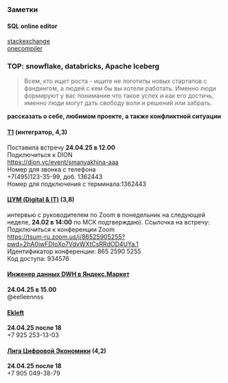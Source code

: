 ### Заметки  

#### SQL online editor
[stackexchange](https://data.stackexchange.com/stackoverflow/query/new)  
[onecompiler](https://onecompiler.com)  

### TOP: snowflake, databricks, Apache Iceberg  

> Всем, кто ищет роста - ищите не логотипы новых стартапов с фандингом, а людей с кем бы вы хотели работать. Именно люди формируют у вас понимание что такое успех и как его достичь, именно люди могут дать свободу воли и решений или забрать.  

**рассказать о себе, любимом проекте, а также конфликтной ситуации**  

#### [Т1](https://voronezh.hh.ru/employer/4649269?dpt=4649269-4649269-innoteh&hhtmFrom=vacancy) (интегратор, 4,3)  
Поставила встречу **24.04.25 в 12.00**  
Подключиться к DION  
https://dion.vc/event/smanyakhina-aaa  
Номер для звонка с телефона  
+7(495)123-35-99, доб. 1362443  
Номер для подключения с терминала:1362443  


#### [ЦУМ (Digital & IT)](https://hh.ru/vacancy/116342335?hhtmFrom=employer_vacancy_responses) (3,8)  
интервью с руководителем по Zoom в понедельник на следующей неделе, **24.02 в 14:00** по МСК подтверждаю). Ссылочка на встречу:  
Подключиться к конференции Zoom  
https://tsum-ru.zoom.us/j/86525905255?pwd=2hA0jwFDIoXo7VdvWXtCsRRdOD4UYa.1  
Идентификатор конференции: 865 2590 5255  
Код доступа: 934576  

#### [Инженер данных DWH в Яндекс.Маркет](https://getmatch.ru/vacancies/21403?s=my_vacancies)  
**24.04.25 в 15.00**  
@eelleennss

#### [Ekleft](https://ekleft.ru/)  
**24.04.25 после 18**  
+7 925 253-13-03  

#### [Лига Цифровой Экономики](https://voronezh.hh.ru/vacancy/116155206) (4,2)  
**24.04.25 после 18**  
+7 905 049-38-79  



